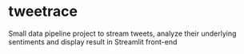 # tweetrace
Small data pipeline project to stream tweets, analyze their underlying sentiments and display result in Streamlit front-end

